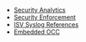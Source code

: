 
+ [Security Analytics]
+ [Security Enforcement]
+ [ISV Syslog References]
+ [Embedded OCC]

[Security Enforcement]: security-enforcement "Security Enforcement"
[Security Analytics]: security-analytics "Security Analytics"
[Embedded OCC]: embedded-occ "Embedded OCC"
[ISV Syslog References]: isv-syslog-references "ISV Syslog References"
[Common Guidance]: #common-guidance-and-requirements "Common Guidance"
[API Test Client]: /docs/api/getting_started/api_test_client "test client"
[Auth Principals]: /docs/api/getting_started/design_principles#authentication "Authentication"
[User Agent]: /docs/api/getting_started/design_principles#user-agent "User-Agent"
[Pagination]: /docs/api/getting_started/design_principles#pagination "Pagination"
[Rate Limiting]: /docs/api/getting_started/design_principles#rate-limiting "Rate Limiting"
[System Log API]: /docs/api/resources/system_log "System Log API"
[Users API]: /docs/api/resources/users "Users API"
[Groups API]: /docs/api/resources/groups "Groups API"
[Apps API]: /docs/api/resources/apps "Apps API"
[appUser Object]: /docs/api/resources/apps#application-user-model "App User Object"
[appGroup Object]: /docs/api/resources/apps#application-group-model "App Group Object"
[API endpoints]: /documentation/ "API Endpoints"
[SCIM Standards]: /standards/SCIM/ "SCIM Standards"
[Okta Cloud Connect]: https://www.okta.com/partners/okta-cloud-connect "Okta Cloud Connect"
[Getting a token]: /docs/api/getting_started/getting_a_token "Getting a token"
